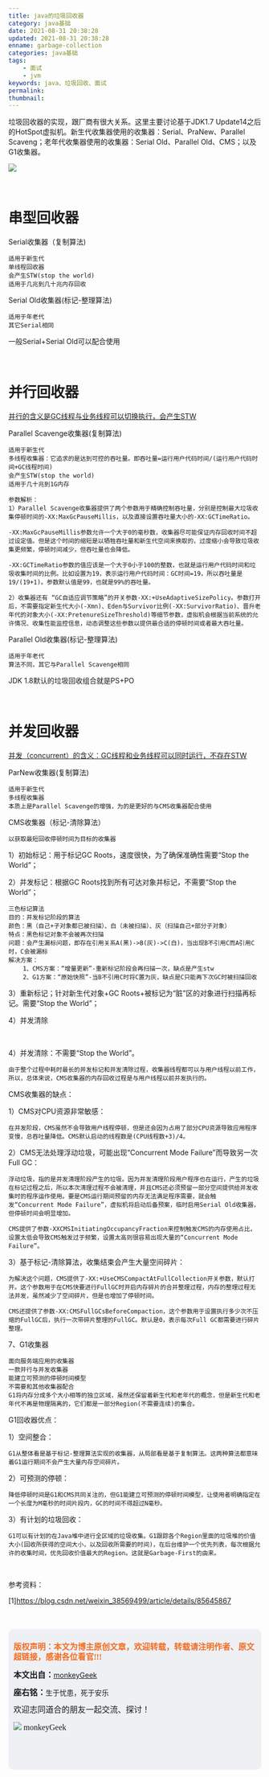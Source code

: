```yaml
---
title: java的垃圾回收器
category: java基础
date: 2021-08-31 20:38:28
updated: 2021-08-31 20:38:28
enname: garbage-collection
categories: java基础
tags:
	- 面试
	- jvm
keywords: java、垃圾回收、面试
permalink:
thumbnail:
---
```


垃圾回收器的实现，跟厂商有很大关系。这里主要讨论基于JDK1.7 Update14之后的HotSpot虚拟机。<!--more-->新生代收集器使用的收集器：Serial、PraNew、Parallel Scaveng；老年代收集器使用的收集器：Serial Old、Parallel Old、CMS；以及G1收集器。

![](../../../../image/garbage.png)



</br>

# 串型回收器

Serial收集器（复制算法)

```
适用于新生代
单线程回收器
会产生STW(stop the world)
适用于几兆到几十兆内存回收
```



Serial Old收集器(标记-整理算法)

    适用于年老代
    其它Serial相同

一般Serial+Serial Old可以配合使用



</br>

# 并行回收器

<u>并行的含义是GC线程与业务线程可以切换执行，会产生STW</u>



Parallel Scavenge收集器(复制算法)

    适用于新生代
    多线程收集器：它追求的是达到可控的吞吐量。即吞吐量=运行用户代码时间/(运行用户代码时间+GC线程时间)
    会产生STW(stop the world)
    适用于几十兆到1G内存
    
    参数解析：
    1）Parallel Scavenge收集器提供了两个参数用于精确控制吞吐量，分别是控制最大垃圾收集停顿时间的-XX:MaxGcPauseMillis，以及直接设置吞吐量大小的-XX:GCTimeRatio。
    
    -XX:MaxGcPauseMillis参数允许一个大于0的毫秒数，收集器尽可能保证内存回收时间不超过设定值。但是这个时间的缩短是以牺牲吞吐量和新生代空间来换取的，过度缩小会导致垃圾收集更频繁，停顿时间减少，但吞吐量也会降低。
    
    -XX:GCTimeRatio参数的值应该是一个大于0小于100的整数，也就是运行用户代码时间和垃圾收集时间的比例。比如设置为19，表示运行用户代码时间：GC时间=19，所以吞吐量是19/(19+1)。参数默认值是99，也就是99%的吞吐量。
    
    2）收集器还有 “GC自适应调节策略”的开关参数-XX:+UseAdaptiveSizePolicy。参数打开后，不需要指定新生代大小(-Xmn)、Eden与Survivor比例(-XX:SurvivorRatio)、晋升老年代的对象大小(-XX:PretenureSizeThreshold)等细节参数，虚拟机会根据当前系统的允许情况、收集性能监控信息，动态调整这些参数以提供最合适的停顿时间或者最大吞吐量。



Parallel Old收集器(标记-整理算法)

    适用于年老代
    算法不同，其它与Parallel Scavenge相同

JDK 1.8默认的垃圾回收组合就是PS+PO



</br>

# 并发回收器

<u>并发（concurrent）的含义：GC线程和业务线程可以同时运行，不存在STW</u>



ParNew收集器(复制算法)　

    适用于新生代
    多线程收集器
    本质上是Parallel Scavenge的增强，为的是更好的与CMS收集器配合使用



CMS收集器（标记-清除算法）

    以获取最短回收停顿时间为目标的收集器

1）初始标记：用于标记GC Roots，速度很快，为了确保准确性需要“Stop the World”；

2）并发标记：根据GC Roots找到所有可达对象并标记，不需要“Stop the World”；

```
三色标记算法
目的：并发标记阶段的算法
颜色：黑（自己+子对象都已被扫描）、白（未被扫描）、灰（扫描自己+部分子对象）
特点：黑色标记对象不会被再次扫描
问题：会产生漏标问题，即存在引用关系A(黑)->B(灰)->C(白)，当出现B不引用C而A引用C时，C会被漏标
解决方案：
	1、CMS方案：“增量更新”-重新标记阶段会再扫描一次，缺点是产生stw
	2、G1方案：“原始快照”-当B不引用C时将C置为灰，缺点是C只能再下次GC时被扫描回收
```

3）重新标记；针对新生代对象+GC Roots+被标记为“脏”区的对象进行扫描再标记。需要“Stop the World”；

4）并发清除

</br>







4）并发清除：不需要“Stop the World”。

    由于整个过程中耗时最长的并发标记和并发清除过程，收集器线程都可以与用户线程以前工作，所以，总体来说，CMS收集器的内存回收过程是与用户线程以前并发执行的。

   CMS收集器的缺点：

1）CMS对CPU资源非常敏感：

    在并发阶段，CMS虽然不会导致用户线程停顿，但是还会因为占用了部分CPU资源导致应用程序变慢，总吞吐量降低。CMS默认启动的线程数是(CPU线程数+3)/4。

2）CMS无法处理浮动垃圾，可能出现“Concurrent Mode Failure”而导致另一次Full GC：

    浮动垃圾，指的是并发清理阶段产生的垃圾。因为并发清理阶段用户程序也在运行，产生的垃圾在标记过程之后，所以本次清理过程不会被清理，并且CMS还必须预留一部分空间提供给并发收集时的程序运作使用。要是CMS运行期间预留的内存无法满足程序需要，就会触发“Concurrent Mode Failure”，虚拟机将启动后备预案，临时启用Serial Old收集器，但停顿时间会明显增加。
    
    CMS提供了参数-XXCMSInitiatingOccupancyFraction来控制触发CMS的内存使用占比，设置太低会导致CMS触发过于频繁，设置太高则很容易出现大量的“Concurrent Mode Failure”。

3）基于标记-清除算法，收集结束会产生大量空间碎片：

    为解决这个问题，CMS提供了-XX:+UseCMSCompactAtFullCollection开关参数，默认打开。这个参数用于在CMS快要进行FullGC时开启内存碎片的合并整理过程，内存的整理过程无法并发，虽然减少了空间碎片，但是也增加了停顿时间。
    
    CMS还提供了参数-XX:CMSFullGCsBeforeCompaction，这个参数用于设置执行多少次不压缩的FullGC后，执行一次带碎片整理的FullGC。默认是0，表示每次Full GC都需要进行碎片整理。

7、G1收集器

    面向服务端应用的收集器
    一款并行与并发收集器
    能建立可预测的停顿时间模型
    不需要和其他收集器配合
    G1将内存分成多个大小相等的独立区域，虽然还保留着新生代和老年代的概念，但是新生代和老年代不再是物理隔离的，它们都是一部分Region(不需要连续)的集合。

G1回收器优点：

1）空间整合：

    G1从整体看是基于标记-整理算法实现的收集器，从局部看是基于复制算法。这两种算法都意味着G1运行期间不会产生大量内存空间碎片。

2）可预测的停顿：

    降低停顿时间是G1和CMS共同关注的，但G1能建立可预测的停顿时间模型，让使用者明确指定在一个长度为M毫秒的时间片段内，GC的时间不得超过N毫秒。

3）有计划的垃圾回收：

    G1可以有计划的在Java堆中进行全区域的垃圾收集。G1跟踪各个Region里面的垃圾堆的价值大小(回收所获得的空间大小，以及回收所需要的时间)，在后台维护一个优先列表，每次根据允许的收集时间，优先回收价值最大的Region。这就是Garbage-First的由来。


</br>

参考资料：

[1]https://blog.csdn.net/weixin_38569499/article/details/85645867

</br>

</br>

<script>
var _hmt = _hmt || [];
(function() {
  var hm = document.createElement("script");
  hm.src = "https://hm.baidu.com/hm.js?2f798e6b269c8a40f12bef25d7f1876d";
  var s = document.getElementsByTagName("script")[0]; 
  s.parentNode.insertBefore(hm, s);
})();
</script>

<div style="height:260px; background-color:rgb(238,240,244); padding:10px;border-radius:10px;">
    <p style="color:#f36c21;font:bold 16px/20px 'kaiTi';">
      版权声明：本文为博主原创文章，欢迎转载，转载请注明作者、原文超链接，感谢各位看官!!!
    </p>
    <p>
      <span style="font:bold 16px/20px 'kaiTi';">本文出自：</span><a href="https://monkeyGeek369.github.io">monkeyGeek</a> 
    </p>
    <p>
      <span style="font:bold 16px/20px 'kaiTi';">座右铭：</span><span>生于忧患，死于安乐</span> 
    </p>
    <p>
      <span style="font:16px/20px 'kaiTi';">欢迎志同道合的朋友一起交流、探讨！</span> 
    </p>
    <img style="height:auto; width:auto;flot:left;" src="../../../../image/monkey64.png" /><span style="font:16px/20px 'kaiTi';flot:left;">   monkeyGeek</span>


